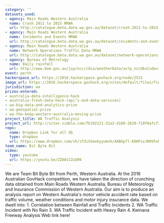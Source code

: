 ```yaml
---
category: ''
datasets_used:
- agency: Main Roads Western Australia
  name: Crash 2011 to 2015 MRWA
  url: http://catalogue.beta.data.wa.gov.au/dataset/crash-2011-to-2015-mrwa
- agency: Main Roads Western Australia
  name: Incidents and Events MRWA
  url: http://catalogue.beta.data.wa.gov.au/dataset/incidents-and-events-mrwa
- agency: Main Roads Western Australia
  name: Network Operations Traffic Data MRWA
  url: http://catalogue.beta.data.wa.gov.au/dataset/network-operations-traffic-data-mrwa
- agency: Bureau of Metrology
  name: Daily rainfall
  url: http://www.bom.gov.au/jsp/ncc/cdio/weatherData/av?p_nccObsCode=136&p_display_type=dailyDataFile&p_startYear=2015&p_c=-16352875&p_stn_num=009021
event: perth
hackerspace_url: https://2016.hackerspace.govhack.org/node/2531
image_url: https://2016.hackerspace.govhack.org/sites/default/files/field/image/19560778_xxl.jpg
jurisdiction: wa
prizes-entered:
- australia-data-intelligence-hack
- australia-fresh-data-hack-(api’s-and-data-services)
- wa-big-data-and-analytics-prize
- wa-geospatial-prize
- wa-the-keep-western-australia-moving-prize
project_title: WA Traffic Analysis
project_url: http://sites.simbla.com/fb192121-31a2-d160-2620-f18f0afcf292/Home
repo:
  name: Dropbox Link for all db
  type: dropbox
  url: https://www.dropbox.com/sh/zfdi5daokyyumnk/AABGp7l-K6HFvzJN9VhsNyqFa?dl=0
team_name: Bit Byte Bit
video:
  type: youtube
  url: https://youtu.be/ZZA0iCZuSM4
---
```


We are Team Bit Byte Bit from Perth, Western Australia. At the 2016 Australian GovHack competition, we have taken the direction of crunching data obtained from Main Roads Western Australia, Bureau of Meteorology and Insurance Commission of Western Australia. Our aim is to produce an analysis report on Western Australia's motor vehicle accident rate based on traffic volume, weather conditions and motor injury insurance data.
We dwell into:
1. Correlation between Rainfall and Traffic Incidents
2. WA Traffic Incident with No Rain
3. WA Traffic Incident with Heavy Rain
4. Kwinana Freeway Analysis
Web link here!